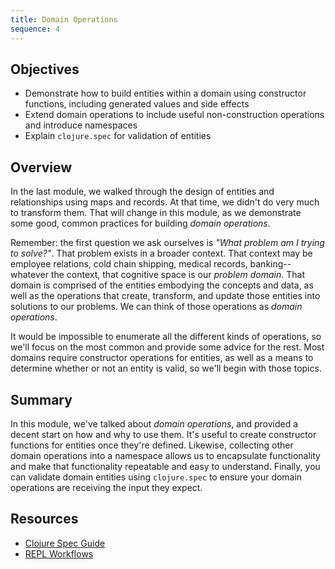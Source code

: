 ```yaml
---
title: Domain Operations
sequence: 4
---
```


## Objectives

* Demonstrate how to build entities within a domain using constructor functions, including generated values and side effects
* Extend domain operations to include useful non-construction operations and introduce namespaces
* Explain `clojure.spec` for validation of entities

## Overview

In the last module, we walked through the design of entities and relationships using maps and records. At that time, we didn't do very much to transform them. That will change in this module, as we demonstrate some good, common practices for building _domain operations_.

Remember: the first question we ask ourselves is _"What problem am I trying to solve?"_. That problem exists in a broader context. That context may be employee relations, cold chain shipping, medical records, banking--whatever the context, that cognitive space is our _problem domain_. That domain is comprised of the entities embodying the concepts and data, as well as the operations that create, transform, and update those entities into solutions to our problems. We can think of those operations as _domain operations_.

It would be impossible to enumerate all the different kinds of operations, so we'll focus on the most common and provide some advice for the rest. Most domains require constructor operations for entities, as well as a means to determine whether or not an entity is valid, so we'll begin with those topics.



## Summary

In this module, we've talked about _domain operations_, and provided a decent start on how and why to use them. It's useful to create constructor functions for entities once they're defined. Likewise, collecting other domain operations into a namespace allows us to encapsulate functionality and make that functionality repeatable and easy to understand. Finally, you can validate domain entities using `clojure.spec` to ensure your domain operations are receiving the input they expect.

## Resources

- [Clojure Spec Guide](https://clojure.org/guides/spec)
- [REPL Workflows](https://clojure.org/guides/repl/enhancing_your_repl_workflow)
